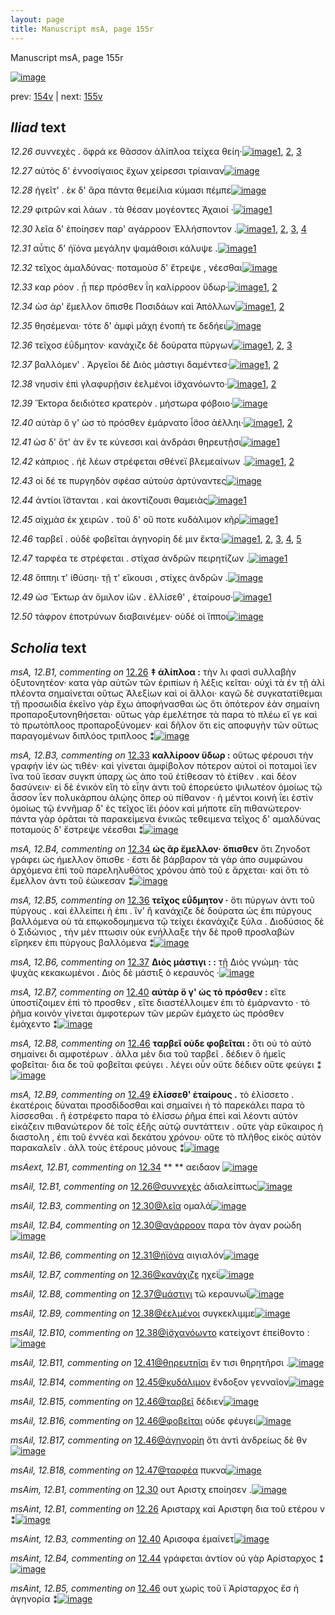 ```yaml
---
layout: page
title: Manuscript msA, page 155r
---
```


Manuscript msA, page 155r

[![image](http://www.homermultitext.org/iipsrv?OBJ=IIP,1.0&FIF=/project/homer/pyramidal/deepzoom/hmt/vaimg/2017a/VA155RN_0327.tif&WID=100&CVT=JPEG)](http://www.homermultitext.org/ict2/?urn=urn:cite2:hmt:vaimg.2017a:VA155RN_0327)

prev:  [154v](../154v) | next:  [155v](../155v)

## *Iliad* text

*12.26* <a id="12.26"/> συννεχὲς . ὄφρά κε θᾶσσον ἁλίπλοα τείχεα θείη·[![image](http://www.homermultitext.org/iipsrv?OBJ=IIP,1.0&FIF=/project/homer/pyramidal/deepzoom/hmt/vaimg/2017a/VA155RN_0327.tif&RGN=0.1776,0.21,0.4267,0.0242&WID=1000&CVT=JPEG)](http://www.homermultitext.org/ict2/?urn=urn:cite2:hmt:vaimg.2017a:VA155RN_0327@0.1776,0.21,0.4267,0.0242)[1](#msAint_12.B1), [2](#msA_12.B1), [3](#msAil_12.B1)

*12.27* <a id="12.27"/> αὐτὸς δ' ἐννοσίγαιος ἔχων χείρεσσι τρίαιναν[![image](http://www.homermultitext.org/iipsrv?OBJ=IIP,1.0&FIF=/project/homer/pyramidal/deepzoom/hmt/vaimg/2017a/VA155RN_0327.tif&RGN=0.1756,0.2272,0.4217,0.028&WID=1000&CVT=JPEG)](http://www.homermultitext.org/ict2/?urn=urn:cite2:hmt:vaimg.2017a:VA155RN_0327@0.1756,0.2272,0.4217,0.028)

*12.28* <a id="12.28"/> ἡγεῖτ' . ἐκ δ' ἄρα πάντα θεμείλια κύμασι πέμπε[![image](http://www.homermultitext.org/iipsrv?OBJ=IIP,1.0&FIF=/project/homer/pyramidal/deepzoom/hmt/vaimg/2017a/VA155RN_0327.tif&RGN=0.1781,0.2477,0.4281,0.0257&WID=1000&CVT=JPEG)](http://www.homermultitext.org/ict2/?urn=urn:cite2:hmt:vaimg.2017a:VA155RN_0327@0.1781,0.2477,0.4281,0.0257)

*12.29* <a id="12.29"/> φιτρῶν καὶ λάων . τὰ θέσαν μογέοντες Ἀχαιοί ·[![image](http://www.homermultitext.org/iipsrv?OBJ=IIP,1.0&FIF=/project/homer/pyramidal/deepzoom/hmt/vaimg/2017a/VA155RN_0327.tif&RGN=0.1742,0.269,0.4054,0.0233&WID=1000&CVT=JPEG)](http://www.homermultitext.org/ict2/?urn=urn:cite2:hmt:vaimg.2017a:VA155RN_0327@0.1742,0.269,0.4054,0.0233)[1](#msAil_12.B2)

*12.30* <a id="12.30"/> λεῖα δ' ἐποίησεν παρ' αγάρροον Ἑλλήσποντον .[![image](http://www.homermultitext.org/iipsrv?OBJ=IIP,1.0&FIF=/project/homer/pyramidal/deepzoom/hmt/vaimg/2017a/VA155RN_0327.tif&RGN=0.1642,0.2883,0.4088,0.0216&WID=1000&CVT=JPEG)](http://www.homermultitext.org/ict2/?urn=urn:cite2:hmt:vaimg.2017a:VA155RN_0327@0.1642,0.2883,0.4088,0.0216)[1](#msAil_12.B5), [2](#msAil_12.B4), [3](#msAil_12.B3), [4](#msAim_12.B1)

*12.31* <a id="12.31"/> αὖτις δ' ἠϊόνα μεγάλην ψαμάθοισι κάλυψε .[![image](http://www.homermultitext.org/iipsrv?OBJ=IIP,1.0&FIF=/project/homer/pyramidal/deepzoom/hmt/vaimg/2017a/VA155RN_0327.tif&RGN=0.1746,0.3043,0.4108,0.0265&WID=1000&CVT=JPEG)](http://www.homermultitext.org/ict2/?urn=urn:cite2:hmt:vaimg.2017a:VA155RN_0327@0.1746,0.3043,0.4108,0.0265)[1](#msAil_12.B6)

*12.32* <a id="12.32"/> τεῖχος ἀμαλδύνας· ποταμοὺσ δ' ἔτρεψε , νέεσθαι[![image](http://www.homermultitext.org/iipsrv?OBJ=IIP,1.0&FIF=/project/homer/pyramidal/deepzoom/hmt/vaimg/2017a/VA155RN_0327.tif&RGN=0.1726,0.3263,0.4197,0.0231&WID=1000&CVT=JPEG)](http://www.homermultitext.org/ict2/?urn=urn:cite2:hmt:vaimg.2017a:VA155RN_0327@0.1726,0.3263,0.4197,0.0231)

*12.33* <a id="12.33"/> καρ ρόον . ᾗ περ πρόσθεν ΐη καλίρροον ὕδωρ·[![image](http://www.homermultitext.org/iipsrv?OBJ=IIP,1.0&FIF=/project/homer/pyramidal/deepzoom/hmt/vaimg/2017a/VA155RN_0327.tif&RGN=0.1756,0.3457,0.4103,0.0246&WID=1000&CVT=JPEG)](http://www.homermultitext.org/ict2/?urn=urn:cite2:hmt:vaimg.2017a:VA155RN_0327@0.1756,0.3457,0.4103,0.0246)[1](#msAim_12.B2), [2](#msA_12.B3)

*12.34* <a id="12.34"/> ὡσ άρ' ἔμελλον ὄπισθε Ποσιδάων καὶ Ἀπόλλων[![image](http://www.homermultitext.org/iipsrv?OBJ=IIP,1.0&FIF=/project/homer/pyramidal/deepzoom/hmt/vaimg/2017a/VA155RN_0327.tif&RGN=0.1766,0.3643,0.4197,0.0224&WID=1000&CVT=JPEG)](http://www.homermultitext.org/ict2/?urn=urn:cite2:hmt:vaimg.2017a:VA155RN_0327@0.1766,0.3643,0.4197,0.0224)[1](#msAext_12.B1), [2](#msA_12.B4)

*12.35* <a id="12.35"/> θησέμεναι· τότε δ' ἀμφὶ μάχη ἐνοπή τε δεδήει[![image](http://www.homermultitext.org/iipsrv?OBJ=IIP,1.0&FIF=/project/homer/pyramidal/deepzoom/hmt/vaimg/2017a/VA155RN_0327.tif&RGN=0.1716,0.3826,0.4247,0.025&WID=1000&CVT=JPEG)](http://www.homermultitext.org/ict2/?urn=urn:cite2:hmt:vaimg.2017a:VA155RN_0327@0.1716,0.3826,0.4247,0.025)

*12.36* <a id="12.36"/> τεῖχοσ ἐΰδμητον· κανάχιζε δὲ δούρατα πύργων[![image](http://www.homermultitext.org/iipsrv?OBJ=IIP,1.0&FIF=/project/homer/pyramidal/deepzoom/hmt/vaimg/2017a/VA155RN_0327.tif&RGN=0.1706,0.4031,0.4336,0.0257&WID=1000&CVT=JPEG)](http://www.homermultitext.org/ict2/?urn=urn:cite2:hmt:vaimg.2017a:VA155RN_0327@0.1706,0.4031,0.4336,0.0257)[1](#msAint_12.B2), [2](#msAil_12.B7), [3](#msA_12.B5)

*12.37* <a id="12.37"/> βαλλόμεν' . Ἀργεῖοι δὲ Διὸς μάστιγι δαμέντεσ·[![image](http://www.homermultitext.org/iipsrv?OBJ=IIP,1.0&FIF=/project/homer/pyramidal/deepzoom/hmt/vaimg/2017a/VA155RN_0327.tif&RGN=0.1671,0.4225,0.4202,0.022&WID=1000&CVT=JPEG)](http://www.homermultitext.org/ict2/?urn=urn:cite2:hmt:vaimg.2017a:VA155RN_0327@0.1671,0.4225,0.4202,0.022)[1](#msAil_12.B8), [2](#msA_12.B6)

*12.38* <a id="12.38"/> νηυσὶν ἐπὶ γλαφυρῇσιν ἐελμένοι ἰ̈σχανόωντο·[![image](http://www.homermultitext.org/iipsrv?OBJ=IIP,1.0&FIF=/project/homer/pyramidal/deepzoom/hmt/vaimg/2017a/VA155RN_0327.tif&RGN=0.1615,0.4396,0.446,0.0255&WID=1000&CVT=JPEG)](http://www.homermultitext.org/ict2/?urn=urn:cite2:hmt:vaimg.2017a:VA155RN_0327@0.1615,0.4396,0.446,0.0255)[1](#msAil_12.B10), [2](#msAil_12.B9)

*12.39* <a id="12.39"/> Ἕκτορα δειδιότεσ κρατερὸν . μήστωρα φόβοιο·[![image](http://www.homermultitext.org/iipsrv?OBJ=IIP,1.0&FIF=/project/homer/pyramidal/deepzoom/hmt/vaimg/2017a/VA155RN_0327.tif&RGN=0.1604,0.459,0.446,0.0255&WID=1000&CVT=JPEG)](http://www.homermultitext.org/ict2/?urn=urn:cite2:hmt:vaimg.2017a:VA155RN_0327@0.1604,0.459,0.446,0.0255)

*12.40* <a id="12.40"/> αὐτὰρ ὅ γ' ὡσ τὸ πρόσθεν ἐμάρνατο ἶ̈σοσ ἀέλληι·[![image](http://www.homermultitext.org/iipsrv?OBJ=IIP,1.0&FIF=/project/homer/pyramidal/deepzoom/hmt/vaimg/2017a/VA155RN_0327.tif&RGN=0.1632,0.4775,0.446,0.0255&WID=1000&CVT=JPEG)](http://www.homermultitext.org/ict2/?urn=urn:cite2:hmt:vaimg.2017a:VA155RN_0327@0.1632,0.4775,0.446,0.0255)[1](#msA_12.B7), [2](#msAint_12.B3)

*12.41* <a id="12.41"/> ὡσ δ' ὅτ' ὰν ἔν τε κύνεσσι καὶ ἀνδράσι θηρευτῇσι[![image](http://www.homermultitext.org/iipsrv?OBJ=IIP,1.0&FIF=/project/homer/pyramidal/deepzoom/hmt/vaimg/2017a/VA155RN_0327.tif&RGN=0.1588,0.496,0.446,0.0255&WID=1000&CVT=JPEG)](http://www.homermultitext.org/ict2/?urn=urn:cite2:hmt:vaimg.2017a:VA155RN_0327@0.1588,0.496,0.446,0.0255)[1](#msAil_12.B11)

*12.42* <a id="12.42"/> κάπριος . ἠὲ λέων στρέφεται σθένεϊ βλεμεαίνων .[![image](http://www.homermultitext.org/iipsrv?OBJ=IIP,1.0&FIF=/project/homer/pyramidal/deepzoom/hmt/vaimg/2017a/VA155RN_0327.tif&RGN=0.1582,0.5145,0.446,0.0255&WID=1000&CVT=JPEG)](http://www.homermultitext.org/ict2/?urn=urn:cite2:hmt:vaimg.2017a:VA155RN_0327@0.1582,0.5145,0.446,0.0255)[1](#msAil_12.B12), [2](#msAil_12.B13)

*12.43* <a id="12.43"/> οἱ δέ τε πυργηδὸν σφέασ αὐτοὺσ ἀρτύναντες[![image](http://www.homermultitext.org/iipsrv?OBJ=IIP,1.0&FIF=/project/homer/pyramidal/deepzoom/hmt/vaimg/2017a/VA155RN_0327.tif&RGN=0.1561,0.5327,0.446,0.0255&WID=1000&CVT=JPEG)](http://www.homermultitext.org/ict2/?urn=urn:cite2:hmt:vaimg.2017a:VA155RN_0327@0.1561,0.5327,0.446,0.0255)

*12.44* <a id="12.44"/> ἀντίοι ἵ̈στανται . καὶ ἀκοντίζουσι θαμειὰς[![image](http://www.homermultitext.org/iipsrv?OBJ=IIP,1.0&FIF=/project/homer/pyramidal/deepzoom/hmt/vaimg/2017a/VA155RN_0327.tif&RGN=0.1561,0.5557,0.446,0.0255&WID=1000&CVT=JPEG)](http://www.homermultitext.org/ict2/?urn=urn:cite2:hmt:vaimg.2017a:VA155RN_0327@0.1561,0.5557,0.446,0.0255)[1](#msAint_12.B4)

*12.45* <a id="12.45"/> αἰχμὰσ ἐκ χειρῶν . τοῦ δ' οὔ ποτε κυδάλιμον κῆρ[![image](http://www.homermultitext.org/iipsrv?OBJ=IIP,1.0&FIF=/project/homer/pyramidal/deepzoom/hmt/vaimg/2017a/VA155RN_0327.tif&RGN=0.1588,0.5751,0.446,0.0255&WID=1000&CVT=JPEG)](http://www.homermultitext.org/ict2/?urn=urn:cite2:hmt:vaimg.2017a:VA155RN_0327@0.1588,0.5751,0.446,0.0255)[1](#msAil_12.B14)

*12.46* <a id="12.46"/> ταρβεῖ . οὐδὲ φοβεῖται ἀγηνορίη δέ μιν ἔκτα·[![image](http://www.homermultitext.org/iipsrv?OBJ=IIP,1.0&FIF=/project/homer/pyramidal/deepzoom/hmt/vaimg/2017a/VA155RN_0327.tif&RGN=0.15,0.5936,0.446,0.0255&WID=1000&CVT=JPEG)](http://www.homermultitext.org/ict2/?urn=urn:cite2:hmt:vaimg.2017a:VA155RN_0327@0.15,0.5936,0.446,0.0255)[1](#msA_12.B8), [2](#msAil_12.B17), [3](#msAil_12.B15), [4](#msAil_12.B16), [5](#msAint_12.B5)

*12.47* <a id="12.47"/> ταρφέα τε στρέφεται . στίχασ ἀνδρῶν πειρητίζων .[![image](http://www.homermultitext.org/iipsrv?OBJ=IIP,1.0&FIF=/project/homer/pyramidal/deepzoom/hmt/vaimg/2017a/VA155RN_0327.tif&RGN=0.1522,0.6129,0.446,0.0255&WID=1000&CVT=JPEG)](http://www.homermultitext.org/ict2/?urn=urn:cite2:hmt:vaimg.2017a:VA155RN_0327@0.1522,0.6129,0.446,0.0255)[1](#msAil_12.B18)

*12.48* <a id="12.48"/> ὅππηι τ' ἰ̈θύσηι· τῇ τ' εἴκουσι , στίχες ἀνδρῶν .[![image](http://www.homermultitext.org/iipsrv?OBJ=IIP,1.0&FIF=/project/homer/pyramidal/deepzoom/hmt/vaimg/2017a/VA155RN_0327.tif&RGN=0.155,0.6315,0.446,0.0255&WID=1000&CVT=JPEG)](http://www.homermultitext.org/ict2/?urn=urn:cite2:hmt:vaimg.2017a:VA155RN_0327@0.155,0.6315,0.446,0.0255)

*12.49* <a id="12.49"/> ὡσ Ἕκτωρ ἀν ὅμιλον ἰ̈ὼν . ἐλλίσεθ' , ἑταίρουσ·[![image](http://www.homermultitext.org/iipsrv?OBJ=IIP,1.0&FIF=/project/homer/pyramidal/deepzoom/hmt/vaimg/2017a/VA155RN_0327.tif&RGN=0.1544,0.6504,0.446,0.0255&WID=1000&CVT=JPEG)](http://www.homermultitext.org/ict2/?urn=urn:cite2:hmt:vaimg.2017a:VA155RN_0327@0.1544,0.6504,0.446,0.0255)[1](#msA_12.B9)

*12.50* <a id="12.50"/> τάφρον ἐποτρύνων διαβαινέμεν· οὐδέ οἱ ἵπποι[![image](http://www.homermultitext.org/iipsrv?OBJ=IIP,1.0&FIF=/project/homer/pyramidal/deepzoom/hmt/vaimg/2017a/VA155RN_0327.tif&RGN=0.161,0.671,0.446,0.0255&WID=1000&CVT=JPEG)](http://www.homermultitext.org/ict2/?urn=urn:cite2:hmt:vaimg.2017a:VA155RN_0327@0.161,0.671,0.446,0.0255)

## *Scholia* text

*msA, 12.B1, commenting on* [12.26](#12.26)  <a id="msA_12.B1"/> **‡ ἀλίπλοα :** τὴν λι φασὶ συλλαβὴν ὀξυτονητέον· κατα γὰρ αὐτῶν τῶν ἐριπίων ἡ λέξις κεῖται· οὐχὶ τὰ ἐν τῇ ἁλὶ πλέοντα σημαίνεται οὕτως Ἀλεξίων καὶ οἱ ἄλλοι· καγῶ δὲ συγκατατίθεμαι τῇ προσωιδία ἑκεῖνο γὰρ ἔχω ἀποφήνασθαι ὡς ὅτι ὁπότερον ἐὰν σημαίνη προπαροξυτονηθήσεται· οὕτως γὰρ ἐμελέτησε τὰ παρα τὸ πλέω εἴ γε καὶ τὸ πρωτόπλοος προπαροξύνομεν· καὶ δῆλον ὅτι εἰς αποφυγὴν τῶν οὕτως παραγομένων διπλόος τριπλοος ⁑[![image](http://www.homermultitext.org/iipsrv?OBJ=IIP,1.0&FIF=/project/homer/pyramidal/deepzoom/hmt/vaimg/2017a/VA155RN_0327.tif&RGN=0.602,0.2111,0.1918,0.159&WID=1000&CVT=JPEG)](http://www.homermultitext.org/ict2/?urn=urn:cite2:hmt:vaimg.2017a:VA155RN_0327@0.602,0.2111,0.1918,0.159)

*msA, 12.B3, commenting on* [12.33](#12.33)  <a id="msA_12.B3"/> **καλλίροον ὕδωρ :** οὕτως φέρουσι τὴν γραφήν ἱέν ὡς τιθέν· καὶ γίνεται ἀμφίβολον πότερον αὐτοὶ οἱ ποταμοὶ ἵεν ἵνα τοῦ ἵεσαν συγκπ ὑπαρχ ὡς ἀπο τοῦ ἐτίθεσαν τὸ ἐτίθεν . καὶ δέον δασύνειν· εἰ δὲ ἑνικὸν εἴη τὸ εἶην ἀντι τοῦ ἐπορεύετο ψιλωτέον ὁμοίως τῷ ἆσσον ῗεν πολυκάρπου ἁλῴης ὅπερ οὐ πίθανον · ἡ μέντοι κοινὴ ΐει ἐστὶν ὁμοίως τῷ ἐννῆμαρ δ' ἐς τεῖχος ἵ̈ει ῥόον καὶ μήποτε εἴη πιθανώτερον· πάντα γὰρ ὁρᾶται τὰ παρακείμενα ἑνικῶς τεθειμενα τεῖχος δ' αμαλδύνας ποταμοὺς δ' ἔστρεψε νέεσθαι ⁑[![image](http://www.homermultitext.org/iipsrv?OBJ=IIP,1.0&FIF=/project/homer/pyramidal/deepzoom/hmt/vaimg/2017a/VA155RN_0327.tif&RGN=0.5998,0.4232,0.1985,0.1647&WID=1000&CVT=JPEG)](http://www.homermultitext.org/ict2/?urn=urn:cite2:hmt:vaimg.2017a:VA155RN_0327@0.5998,0.4232,0.1985,0.1647)

*msA, 12.B4, commenting on* [12.34](#12.34)  <a id="msA_12.B4"/> **ὡς ἂρ ἔμελλον· ὄπισθεν** ὅτι Ζηνοδοτ γράφει ὡς ήμελλον ὄπισθε · ἔστι δὲ βάρβαρον τὰ γὰρ ἀπο συμφώνου ἀρχόμενα ἐπὶ τοῦ παρεληλυθότος χρόνου ἀπὸ τοῦ ε ἄρχεται· καὶ ὅτι τὸ ἔμελλον ἀντι τοῦ ἐώικεσαν ⁑[![image](http://www.homermultitext.org/iipsrv?OBJ=IIP,1.0&FIF=/project/homer/pyramidal/deepzoom/hmt/vaimg/2017a/VA155RN_0327.tif&RGN=0.5942,0.5861,0.1935,0.0647&WID=1000&CVT=JPEG)](http://www.homermultitext.org/ict2/?urn=urn:cite2:hmt:vaimg.2017a:VA155RN_0327@0.5942,0.5861,0.1935,0.0647)

*msA, 12.B5, commenting on* [12.36](#12.36)  <a id="msA_12.B5"/> **τεῖχος εΰδμητον ·** ὅτι πύργων ἀντι τοῦ πύργους . καὶ ἐλλείπει ἡ ἐπι . ἵν' ἢ κανάχιζε δὲ δούρατα ὡς ἐπι πύργους βαλλόμενα οὐ τὰ επῳκοδομημενα τῷ τείχει ἐκανάχιζε ξύλα . Διοδύσιος δὲ ὁ Σιδώνιος , τὴν μὲν πτωσιν οὐκ ενήλλαξε τὴν δὲ προθ προσλαβὼν εἴρηκεν ἐπι πύργους βαλλόμενα ⁑[![image](http://www.homermultitext.org/iipsrv?OBJ=IIP,1.0&FIF=/project/homer/pyramidal/deepzoom/hmt/vaimg/2017a/VA155RN_0327.tif&RGN=0.1151,0.648,0.6713,0.0753&WID=1000&CVT=JPEG)](http://www.homermultitext.org/ict2/?urn=urn:cite2:hmt:vaimg.2017a:VA155RN_0327@0.1151,0.648,0.6713,0.0753)

*msA, 12.B6, commenting on* [12.37](#12.37)  <a id="msA_12.B6"/> **Διὸς μάστιγι : :** τῇ Διὸς γνώμη· τὰς ψυχὰς κεκακωμένοι . Διὸς δὲ μάστιξ ὁ κεραυνὸς ·[![image](http://www.homermultitext.org/iipsrv?OBJ=IIP,1.0&FIF=/project/homer/pyramidal/deepzoom/hmt/vaimg/2017a/VA155RN_0327.tif&RGN=0.3498,0.7079,0.4323,0.0165&WID=1000&CVT=JPEG)](http://www.homermultitext.org/ict2/?urn=urn:cite2:hmt:vaimg.2017a:VA155RN_0327@0.3498,0.7079,0.4323,0.0165)

*msA, 12.B7, commenting on* [12.40](#12.40)  <a id="msA_12.B7"/> **αὐτὰρ ὅ γ' ὡς τὸ πρόσθεν :** εἴτε ὑποστίζοιμεν ἐπὶ τὸ προσθεν , εἴτε διαστέλλοιμεν ἐπι τὸ ἐμάρναντο · τὸ ῥῆμα κοινὸν γίνεται ἀμφοτερων τῶν μερῶν ἐμάχετο ὡς πρόσθεν ἐμάχεντο ⁑[![image](http://www.homermultitext.org/iipsrv?OBJ=IIP,1.0&FIF=/project/homer/pyramidal/deepzoom/hmt/vaimg/2017a/VA155RN_0327.tif&RGN=0.1149,0.7179,0.6812,0.0365&WID=1000&CVT=JPEG)](http://www.homermultitext.org/ict2/?urn=urn:cite2:hmt:vaimg.2017a:VA155RN_0327@0.1149,0.7179,0.6812,0.0365)

*msA, 12.B8, commenting on* [12.46](#12.46)  <a id="msA_12.B8"/> **ταρβεῖ οὐδε φοβεῖται :** ὅτι οὐ τὸ αὐτὸ σημαίνει δι αμφοτέρων . ἀλλα μὲν δια τοῦ ταρβεῖ . δέδιεν ὃ ἡμεῖς φοβεῖται· δια δε τοῦ φοβεῖται φεύγει . λέγει οὖν οὔτε δέδιεν οὔτε φεύγει ⁑[![image](http://www.homermultitext.org/iipsrv?OBJ=IIP,1.0&FIF=/project/homer/pyramidal/deepzoom/hmt/vaimg/2017a/VA155RN_0327.tif&RGN=0.1313,0.7385,0.6422,0.0259&WID=1000&CVT=JPEG)](http://www.homermultitext.org/ict2/?urn=urn:cite2:hmt:vaimg.2017a:VA155RN_0327@0.1313,0.7385,0.6422,0.0259)

*msA, 12.B9, commenting on* [12.49](#12.49)  <a id="msA_12.B9"/> **ἐλίσσεθ' ἑταίρους .** τὸ ἐλίσσετο . ἑκατέροις δύναται προσδίδοσθαι καὶ σημαίνει ἠ τὸ παρεκάλει παρα τὸ λίσσεσθαι . ἢ ἐστρέφετο παρα τὸ ἑλίσσω ῥῆμα ἐπεὶ καὶ λέοντι αὐτὸν εἰκάζειν πιθανώτερον δὲ τοῖς ἑξῆς αὐτῷ συντάττειν . οὔτε γὰρ εὔκαιρος ἡ διαστολη , ἐπι τοῦ ἐννέα καὶ δεκάτου χρόνου· οὔτε τὸ πλῆθος εἰκὸς αὐτὸν παρακαλεῖν . ἀλλ τοὺς ἑτέρους μόνους ⁑[![image](http://www.homermultitext.org/iipsrv?OBJ=IIP,1.0&FIF=/project/homer/pyramidal/deepzoom/hmt/vaimg/2017a/VA155RN_0327.tif&RGN=0.1289,0.7567,0.639,0.0464&WID=1000&CVT=JPEG)](http://www.homermultitext.org/ict2/?urn=urn:cite2:hmt:vaimg.2017a:VA155RN_0327@0.1289,0.7567,0.639,0.0464)

*msAext, 12.B1, commenting on* [12.34](#12.34)  <a id="msAext_12.B1"/> **					 				** 					 αειδαον 				[![image](http://www.homermultitext.org/iipsrv?OBJ=IIP,1.0&FIF=/project/homer/pyramidal/deepzoom/hmt/vaimg/2017a/VA155RN_0327.tif&RGN=0.8434,0.361,0.0299,0.016&WID=1000&CVT=JPEG)](http://www.homermultitext.org/ict2/?urn=urn:cite2:hmt:vaimg.2017a:VA155RN_0327@0.8434,0.361,0.0299,0.016)

*msAil, 12.B1, commenting on* [12.26@συννεχὲς](#12.26@συννεχὲς)  <a id="msAil_12.B1"/> ἀδιαλείπτως[![image](http://www.homermultitext.org/iipsrv?OBJ=IIP,1.0&FIF=/project/homer/pyramidal/deepzoom/hmt/vaimg/2017a/VA155RN_0327.tif&RGN=0.1912,0.2006,0.0541,0.0135&WID=1000&CVT=JPEG)](http://www.homermultitext.org/ict2/?urn=urn:cite2:hmt:vaimg.2017a:VA155RN_0327@0.1912,0.2006,0.0541,0.0135)

*msAil, 12.B3, commenting on* [12.30@λεῖα](#12.30@λεῖα)  <a id="msAil_12.B3"/> ομαλά[![image](http://www.homermultitext.org/iipsrv?OBJ=IIP,1.0&FIF=/project/homer/pyramidal/deepzoom/hmt/vaimg/2017a/VA155RN_0327.tif&RGN=0.1902,0.284,0.028,0.012&WID=1000&CVT=JPEG)](http://www.homermultitext.org/ict2/?urn=urn:cite2:hmt:vaimg.2017a:VA155RN_0327@0.1902,0.284,0.028,0.012)

*msAil, 12.B4, commenting on* [12.30@αγάρροον](#12.30@αγάρροον)  <a id="msAil_12.B4"/> παρα τὸν άγαν ροώδη[![image](http://www.homermultitext.org/iipsrv?OBJ=IIP,1.0&FIF=/project/homer/pyramidal/deepzoom/hmt/vaimg/2017a/VA155RN_0327.tif&RGN=0.3504,0.2832,0.0911,0.0113&WID=1000&CVT=JPEG)](http://www.homermultitext.org/ict2/?urn=urn:cite2:hmt:vaimg.2017a:VA155RN_0327@0.3504,0.2832,0.0911,0.0113)

*msAil, 12.B6, commenting on* [12.31@ἠϊόνα](#12.31@ἠϊόνα)  <a id="msAil_12.B6"/> αιγιαλόν[![image](http://www.homermultitext.org/iipsrv?OBJ=IIP,1.0&FIF=/project/homer/pyramidal/deepzoom/hmt/vaimg/2017a/VA155RN_0327.tif&RGN=0.2713,0.3013,0.049,0.012&WID=1000&CVT=JPEG)](http://www.homermultitext.org/ict2/?urn=urn:cite2:hmt:vaimg.2017a:VA155RN_0327@0.2713,0.3013,0.049,0.012)

*msAil, 12.B7, commenting on* [12.36@κανάχιζε](#12.36@κανάχιζε)  <a id="msAil_12.B7"/> ηχεὶ[![image](http://www.homermultitext.org/iipsrv?OBJ=IIP,1.0&FIF=/project/homer/pyramidal/deepzoom/hmt/vaimg/2017a/VA155RN_0327.tif&RGN=0.3844,0.402,0.037,0.0113&WID=1000&CVT=JPEG)](http://www.homermultitext.org/ict2/?urn=urn:cite2:hmt:vaimg.2017a:VA155RN_0327@0.3844,0.402,0.037,0.0113)

*msAil, 12.B8, commenting on* [12.37@μάστιγι](#12.37@μάστιγι)  <a id="msAil_12.B8"/> τῶ κεραυνωῖ[![image](http://www.homermultitext.org/iipsrv?OBJ=IIP,1.0&FIF=/project/homer/pyramidal/deepzoom/hmt/vaimg/2017a/VA155RN_0327.tif&RGN=0.4064,0.4207,0.0711,0.0135&WID=1000&CVT=JPEG)](http://www.homermultitext.org/ict2/?urn=urn:cite2:hmt:vaimg.2017a:VA155RN_0327@0.4064,0.4207,0.0711,0.0135)

*msAil, 12.B9, commenting on* [12.38@ἐελμένοι](#12.38@ἐελμένοι)  <a id="msAil_12.B9"/> συγκεκλιμμε[![image](http://www.homermultitext.org/iipsrv?OBJ=IIP,1.0&FIF=/project/homer/pyramidal/deepzoom/hmt/vaimg/2017a/VA155RN_0327.tif&RGN=0.4254,0.4373,0.0651,0.0143&WID=1000&CVT=JPEG)](http://www.homermultitext.org/ict2/?urn=urn:cite2:hmt:vaimg.2017a:VA155RN_0327@0.4254,0.4373,0.0651,0.0143)

*msAil, 12.B10, commenting on* [12.38@ἱ̈σχανόωντο](#12.38@ἱ̈σχανόωντο)  <a id="msAil_12.B10"/> κατείχοντ ἐπείθοντο :[![image](http://www.homermultitext.org/iipsrv?OBJ=IIP,1.0&FIF=/project/homer/pyramidal/deepzoom/hmt/vaimg/2017a/VA155RN_0327.tif&RGN=0.5145,0.438,0.0881,0.015&WID=1000&CVT=JPEG)](http://www.homermultitext.org/ict2/?urn=urn:cite2:hmt:vaimg.2017a:VA155RN_0327@0.5145,0.438,0.0881,0.015)

*msAil, 12.B11, commenting on* [12.41@θηρευτηῖσι](#12.41@θηρευτηῖσι)  <a id="msAil_12.B11"/> ἔν τισι θηρητῆρσι .[![image](http://www.homermultitext.org/iipsrv?OBJ=IIP,1.0&FIF=/project/homer/pyramidal/deepzoom/hmt/vaimg/2017a/VA155RN_0327.tif&RGN=0.5155,0.4929,0.0771,0.0143&WID=1000&CVT=JPEG)](http://www.homermultitext.org/ict2/?urn=urn:cite2:hmt:vaimg.2017a:VA155RN_0327@0.5155,0.4929,0.0771,0.0143)

*msAil, 12.B14, commenting on* [12.45@κυδάλιμον](#12.45@κυδάλιμον)  <a id="msAil_12.B14"/> ἔνδοξον γενναῖον[![image](http://www.homermultitext.org/iipsrv?OBJ=IIP,1.0&FIF=/project/homer/pyramidal/deepzoom/hmt/vaimg/2017a/VA155RN_0327.tif&RGN=0.5165,0.5702,0.0811,0.0135&WID=1000&CVT=JPEG)](http://www.homermultitext.org/ict2/?urn=urn:cite2:hmt:vaimg.2017a:VA155RN_0327@0.5165,0.5702,0.0811,0.0135)

*msAil, 12.B15, commenting on* [12.46@ταρβεῖ](#12.46@ταρβεῖ)  <a id="msAil_12.B15"/> δέδιεν[![image](http://www.homermultitext.org/iipsrv?OBJ=IIP,1.0&FIF=/project/homer/pyramidal/deepzoom/hmt/vaimg/2017a/VA155RN_0327.tif&RGN=0.1822,0.5913,0.04,0.0105&WID=1000&CVT=JPEG)](http://www.homermultitext.org/ict2/?urn=urn:cite2:hmt:vaimg.2017a:VA155RN_0327@0.1822,0.5913,0.04,0.0105)

*msAil, 12.B16, commenting on* [12.46@φοβεῖται](#12.46@φοβεῖται)  <a id="msAil_12.B16"/> οὐδε φέυγει[![image](http://www.homermultitext.org/iipsrv?OBJ=IIP,1.0&FIF=/project/homer/pyramidal/deepzoom/hmt/vaimg/2017a/VA155RN_0327.tif&RGN=0.3033,0.5905,0.0531,0.0105&WID=1000&CVT=JPEG)](http://www.homermultitext.org/ict2/?urn=urn:cite2:hmt:vaimg.2017a:VA155RN_0327@0.3033,0.5905,0.0531,0.0105)

*msAil, 12.B17, commenting on* [12.46@ἀγηνορίη](#12.46@ἀγηνορίη)  <a id="msAil_12.B17"/> ὄτι ἀντὶ ἀνδρείως δὲ θν[![image](http://www.homermultitext.org/iipsrv?OBJ=IIP,1.0&FIF=/project/homer/pyramidal/deepzoom/hmt/vaimg/2017a/VA155RN_0327.tif&RGN=0.3984,0.589,0.0841,0.0135&WID=1000&CVT=JPEG)](http://www.homermultitext.org/ict2/?urn=urn:cite2:hmt:vaimg.2017a:VA155RN_0327@0.3984,0.589,0.0841,0.0135)

*msAil, 12.B18, commenting on* [12.47@ταρφέα](#12.47@ταρφέα)  <a id="msAil_12.B18"/> πυκνα[![image](http://www.homermultitext.org/iipsrv?OBJ=IIP,1.0&FIF=/project/homer/pyramidal/deepzoom/hmt/vaimg/2017a/VA155RN_0327.tif&RGN=0.1982,0.6086,0.035,0.0098&WID=1000&CVT=JPEG)](http://www.homermultitext.org/ict2/?urn=urn:cite2:hmt:vaimg.2017a:VA155RN_0327@0.1982,0.6086,0.035,0.0098)

*msAim, 12.B1, commenting on* [12.30](#12.30)  <a id="msAim_12.B1"/> ουτ Αριστχ εποίησεν .[![image](http://www.homermultitext.org/iipsrv?OBJ=IIP,1.0&FIF=/project/homer/pyramidal/deepzoom/hmt/vaimg/2017a/VA155RN_0327.tif&RGN=0.5749,0.2854,0.0354,0.0212&WID=1000&CVT=JPEG)](http://www.homermultitext.org/ict2/?urn=urn:cite2:hmt:vaimg.2017a:VA155RN_0327@0.5749,0.2854,0.0354,0.0212)

*msAint, 12.B1, commenting on* [12.26](#12.26)  <a id="msAint_12.B1"/> Αρισταρχ καὶ Αριστφη δια τοῦ ετέρου ν ⁑[![image](http://www.homermultitext.org/iipsrv?OBJ=IIP,1.0&FIF=/project/homer/pyramidal/deepzoom/hmt/vaimg/2017a/VA155RN_0327.tif&RGN=0.1017,0.2061,0.0726,0.034&WID=1000&CVT=JPEG)](http://www.homermultitext.org/ict2/?urn=urn:cite2:hmt:vaimg.2017a:VA155RN_0327@0.1017,0.2061,0.0726,0.034)

*msAint, 12.B3, commenting on* [12.40](#12.40)  <a id="msAint_12.B3"/> Αρισοφα ἐμαίνετ[![image](http://www.homermultitext.org/iipsrv?OBJ=IIP,1.0&FIF=/project/homer/pyramidal/deepzoom/hmt/vaimg/2017a/VA155RN_0327.tif&RGN=0.0969,0.4814,0.07,0.0131&WID=1000&CVT=JPEG)](http://www.homermultitext.org/ict2/?urn=urn:cite2:hmt:vaimg.2017a:VA155RN_0327@0.0969,0.4814,0.07,0.0131)

*msAint, 12.B4, commenting on* [12.44](#12.44)  <a id="msAint_12.B4"/> γράφεται ἀντίον οὑ γὰρ Αρίσταρχος ⁑[![image](http://www.homermultitext.org/iipsrv?OBJ=IIP,1.0&FIF=/project/homer/pyramidal/deepzoom/hmt/vaimg/2017a/VA155RN_0327.tif&RGN=0.0919,0.5554,0.0754,0.0238&WID=1000&CVT=JPEG)](http://www.homermultitext.org/ict2/?urn=urn:cite2:hmt:vaimg.2017a:VA155RN_0327@0.0919,0.5554,0.0754,0.0238)

*msAint, 12.B5, commenting on* [12.46](#12.46)  <a id="msAint_12.B5"/> ουτ χωρὶς τοῦ ϊ Ἀρίσταρχος ἔσ ἡ ἀγηνορία ⁑[![image](http://www.homermultitext.org/iipsrv?OBJ=IIP,1.0&FIF=/project/homer/pyramidal/deepzoom/hmt/vaimg/2017a/VA155RN_0327.tif&RGN=0.0875,0.595,0.0652,0.0299&WID=1000&CVT=JPEG)](http://www.homermultitext.org/ict2/?urn=urn:cite2:hmt:vaimg.2017a:VA155RN_0327@0.0875,0.595,0.0652,0.0299)